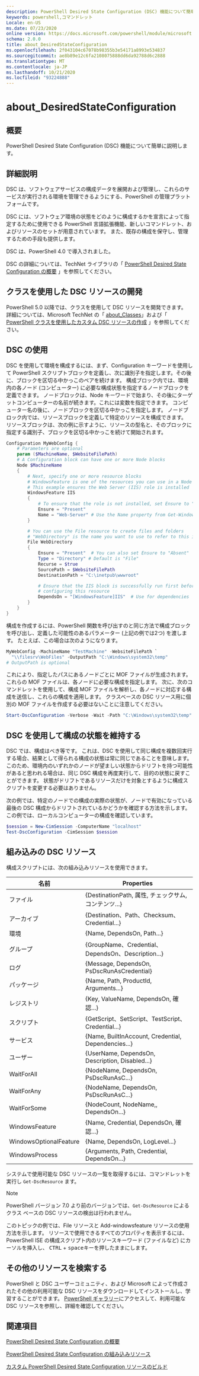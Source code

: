 ```yaml
---
description: PowerShell Desired State Configuration (DSC) 機能について簡単に説明します。
keywords: powershell,コマンドレット
Locale: en-US
ms.date: 07/23/2020
online version: https://docs.microsoft.com/powershell/module/microsoft.powershell.core/about/about_desiredstateconfiguration?view=powershell-5.1&WT.mc_id=ps-gethelp
schema: 2.0.0
title: about_DesiredStateConfiguration
ms.openlocfilehash: 2f043104c67078b98355b3e54171a8993e534837
ms.sourcegitcommit: ae8b89e12c6fa2108075888dd6da92788d6c2888
ms.translationtype: MT
ms.contentlocale: ja-JP
ms.lasthandoff: 10/21/2020
ms.locfileid: "93224888"
---
```

# <a name="about_desiredstateconfiguration"></a>about_DesiredStateConfiguration

## <a name="short-description"></a>概要

PowerShell Desired State Configuration (DSC) 機能について簡単に説明します。

## <a name="long-description"></a>詳細説明

DSC は、ソフトウェアサービスの構成データを展開および管理し、これらのサービスが実行される環境を管理できるようにする、PowerShell の管理プラットフォームです。

DSC には、ソフトウェア環境の状態をどのように構成するかを宣言によって指定するために使用できる PowerShell 言語拡張機能、新しいコマンドレット、およびリソースのセットが用意されています。 また、既存の構成を保守し、管理するための手段も提供します。

DSC は、PowerShell 4.0 で導入されました。

DSC の詳細については、TechNet ライブラリの「 [PowerShell Desired State Configuration の概要](/powershell/scripting/dsc/overview/overview) 」を参照してください。

## <a name="developing-dsc-resources-with-classes"></a>クラスを使用した DSC リソースの開発

PowerShell 5.0 以降では、クラスを使用して DSC リソースを開発できます。
詳細については、Microsoft TechNet の「 [about_Classes](about_Classes.md)」および「 [PowerShell クラスを使用したカスタム DSC リソースの作成](/previous-versions//dn948461(v=technet.10)) 」を参照してください。

## <a name="using-dsc"></a>DSC の使用

DSC を使用して環境を構成するには、まず、Configuration キーワードを使用して PowerShell スクリプトブロックを定義し、次に識別子を指定します。その後に、ブロックを区切る中かっこのペアを続けます。 構成ブロック内では、環境内の各ノード (コンピューター) に必要な構成状態を指定するノードブロックを定義できます。 ノードブロックは、Node キーワードで始まり、その後にターゲットコンピューターの名前が続きます。これには変数を指定できます。 コンピューター名の後に、ノードブロックを区切る中かっこを指定します。 ノードブロック内では、リソースブロックを定義して特定のリソースを構成できます。 リソースブロックは、次の例に示すように、リソースの型名と、そのブロックに指定する識別子、ブロックを区切る中かっこを続けて開始されます。

```powershell
Configuration MyWebConfig {
    # Parameters are optional
    param ($MachineName, $WebsiteFilePath)
    # A Configuration block can have one or more Node blocks
    Node $MachineName
    {
        # Next, specify one or more resource blocks
        # WindowsFeature is one of the resources you can use in a Node block
        # This example ensures the Web Server (IIS) role is installed
        WindowsFeature IIS
        {
            # To ensure that the role is not installed, set Ensure to "Absent"
            Ensure = "Present"
            Name = "Web-Server" # Use the Name property from Get-WindowsFeature
        }

        # You can use the File resource to create files and folders
        # "WebDirectory" is the name you want to use to refer to this instance
        File WebDirectory
        {
            Ensure = "Present"  # You can also set Ensure to "Absent"
            Type = "Directory" # Default is "File"
            Recurse = $true
            SourcePath = $WebsiteFilePath
            DestinationPath = "C:\inetpub\wwwroot"

            # Ensure that the IIS block is successfully run first before
            # configuring this resource
            DependsOn = "[WindowsFeature]IIS"  # Use for dependencies
        }
    }
}
```

構成を作成するには、PowerShell 関数を呼び出すのと同じ方法で構成ブロックを呼び出し、定義した可能性のあるパラメーター (上記の例では2つ) を渡します。 たとえば、この場合は次のようになります。

```powershell
MyWebConfig -MachineName "TestMachine" -WebsiteFilePath `
  "\\filesrv\WebFiles" -OutputPath "C:\Windows\system32\temp"
# OutputPath is optional
```

これにより、指定したパスにあるノードごとに MOF ファイルが生成されます。 これらの MOF ファイルは、各ノードに必要な構成を指定します。 次に、次のコマンドレットを使用して、構成 MOF ファイルを解析し、各ノードに対応する構成を送信し、これらの構成を適用します。 クラスベースの DSC リソース用に個別の MOF ファイルを作成する必要はないことに注意してください。

```powershell
Start-DscConfiguration -Verbose -Wait -Path "C:\Windows\system32\temp"
```

## <a name="using-dsc-to-maintain-configuration-state"></a>DSC を使用して構成の状態を維持する

DSC では、構成はべき等です。 これは、DSC を使用して同じ構成を複数回実行する場合、結果として得られる構成の状態は常に同じであることを意味します。 このため、環境内のいずれかのノードが望ましい状態からドリフトを持つ可能性があると思われる場合は、同じ DSC 構成を再度実行して、目的の状態に戻すことができます。 状態がドリフトであるリソースだけを対象とするように構成スクリプトを変更する必要はありません。

次の例では、特定のノードでの構成の実際の状態が、ノードで有効になっている最後の DSC 構成からドリフトされているかどうかを確認する方法を示します。 この例では、ローカルコンピューターの構成を確認しています。

```powershell
$session = New-CimSession -ComputerName "localhost"
Test-DscConfiguration -CimSession $session
```

## <a name="built-in-dsc-resources"></a>組み込みの DSC リソース

構成スクリプトには、次の組み込みリソースを使用できます。

|名前                  |Properties                                         |
|----------------------|---------------------------------------------------|
|ファイル                  |{DestinationPath, 属性, チェックサム, コンテンツ...}|
|アーカイブ               |{Destination、Path、Checksum、Credential...}       |
|環境           |{Name, DependsOn, Path...}                 |
|グループ                 |{GroupName、Credential、DependsOn、Description...} |
|ログ                   |{Message, DependsOn, PsDscRunAsCredential}         |
|パッケージ               |{Name, Path, ProductId, Arguments...}              |
|レジストリ              |{Key, ValueName, DependsOn, 確認...}             |
|スクリプト                |{GetScript、SetScript、TestScript、Credential...}  |
|サービス               |{Name, BuiltInAccount, Credential, Dependencies...}|
|ユーザー                  |{UserName, DependsOn, Description, Disabled...}    |
|WaitForAll            |{NodeName, DependsOn, PsDscRunAsC...}|
|WaitForAny            |{NodeName, DependsOn, PsDscRunAsC...}|
|WaitForSome           |{NodeCount, NodeName,, DependsOn...}  |
|WindowsFeature        |{Name, Credential, DependsOn, 確認...}           |
|WindowsOptionalFeature|{Name, DependsOn, LogLevel...}             |
|WindowsProcess        |{Arguments, Path, Credential, DependsOn...}        |

システムで使用可能な DSC リソースの一覧を取得するには、コマンドレットを実行し `Get-DscResource` ます。

> [!NOTE]
> PowerShell バージョン 7.0 より前のバージョンでは、`Get-DscResource` によるクラス ベースの DSC リソースの検出は行われません。

このトピックの例では、File リソースと Add-windowsfeature リソースの使用方法を示します。 リソースで使用できるすべてのプロパティを表示するには、PowerShell ISE の構成スクリプト内のリソースキーワード (ファイルなど) にカーソルを挿入し、 <kbd>CTRL</kbd> + <kbd>space</kbd>キーを押したままにします。

## <a name="find-more-resources"></a>その他のリソースを検索する

PowerShell と DSC ユーザーコミュニティ、および Microsoft によって作成されたその他の利用可能な DSC リソースをダウンロードしてインストールし、学習することができます。 [PowerShell ギャラリー](https://www.powershellgallery.com/)にアクセスして、利用可能な DSC リソースを参照し、詳細を確認してください。

## <a name="see-also"></a>関連項目

[PowerShell Desired State Configuration の概要](/powershell/scripting/dsc/overview/overview)

[PowerShell Desired State Configuration の組み込みリソース](/powershell/scripting/dsc/resources/resources)

[カスタム PowerShell Desired State Configuration リソースのビルド](/powershell/scripting/dsc/resources/authoringResource)

